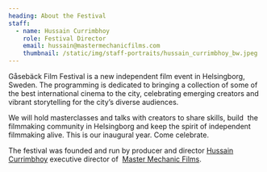 ```yaml
---
heading: About the Festival
staff:
  - name: Hussain Currimbhoy
    role: Festival Director
    email: hussain@mastermechanicfilms.com
    thumbnail: /static/img/staff-portraits/hussain_currimbhoy_bw.jpeg
---
```

Gåsebäck Film Festival is a new independent film event in Helsingborg, Sweden. The programming is dedicated to bringing a collection of some of the best international cinema to the city, celebrating emerging creators and vibrant storytelling for the city’s diverse audiences. 

We will hold masterclasses and talks with creators to share skills, build  the filmmaking community in Helsingborg and keep the spirit of independent filmmaking alive. This is our inaugural year. Come celebrate.

The festival was founded and run by producer and director [Hussain Currimbhoy](https://hussain.studio/) executive director of 
[Master Mechanic Films](https://mastermechanicfilms.com/).
